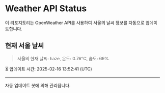 
# Weather API Status

이 리포지토리는 OpenWeather API를 사용하여 서울의 날씨 정보를 자동으로 업데이트합니다.

## 현재 서울 날씨
> 서울의 현재 날씨: haze, 온도: 0.76°C, 습도: 69%

⏳ 업데이트 시간: 2025-02-16 13:52:41 (UTC)

---
자동 업데이트 봇에 의해 관리됩니다.
